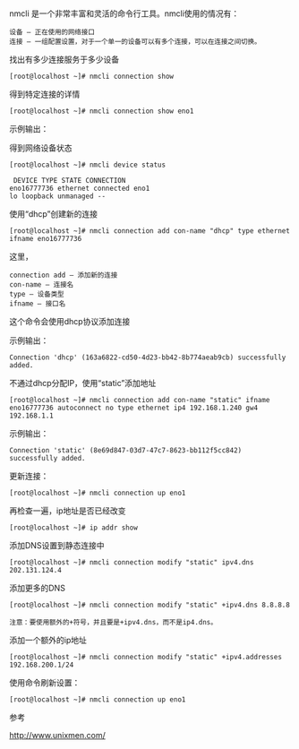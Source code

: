 
##

nmcli 是一个非常丰富和灵活的命令行工具。nmcli使用的情况有：

    设备 – 正在使用的网络接口
    连接 – 一组配置设置，对于一个单一的设备可以有多个连接，可以在连接之间切换。

找出有多少连接服务于多少设备

    [root@localhost ~]# nmcli connection show

得到特定连接的详情

    [root@localhost ~]# nmcli connection show eno1

示例输出：



得到网络设备状态

    [root@localhost ~]# nmcli device status

     DEVICE TYPE STATE CONNECTION
    eno16777736 ethernet connected eno1
    lo loopback unmanaged --

使用“dhcp”创建新的连接

    [root@localhost ~]# nmcli connection add con-name "dhcp" type ethernet ifname eno16777736


这里，

    connection add – 添加新的连接
    con-name – 连接名
    type – 设备类型
    ifname – 接口名

这个命令会使用dhcp协议添加连接

示例输出：

    Connection 'dhcp' (163a6822-cd50-4d23-bb42-8b774aeab9cb) successfully added.

不通过dhcp分配IP，使用“static”添加地址

    [root@localhost ~]# nmcli connection add con-name "static" ifname eno16777736 autoconnect no type ethernet ip4 192.168.1.240 gw4 192.168.1.1

示例输出：

    Connection 'static' (8e69d847-03d7-47c7-8623-bb112f5cc842) successfully added.

更新连接：

    [root@localhost ~]# nmcli connection up eno1

再检查一遍，ip地址是否已经改变

    [root@localhost ~]# ip addr show

添加DNS设置到静态连接中

    [root@localhost ~]# nmcli connection modify "static" ipv4.dns 202.131.124.4

添加更多的DNS

    [root@localhost ~]# nmcli connection modify "static" +ipv4.dns 8.8.8.8

	注意：要使用额外的+符号，并且要是+ipv4.dns，而不是ip4.dns。
添加一个额外的ip地址

    [root@localhost ~]# nmcli connection modify "static" +ipv4.addresses 192.168.200.1/24

使用命令刷新设置：

    [root@localhost ~]# nmcli connection up eno1




参考

http://www.unixmen.com/
